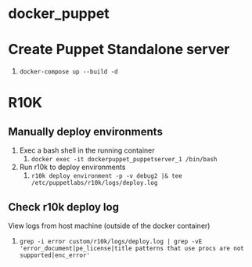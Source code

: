 # docker_puppet

# Create Puppet Standalone server
1. `docker-compose up --build -d`

# R10K
## Manually deploy environments
1. Exec a bash shell in the running container
   1. `docker exec -it dockerpuppet_puppetserver_1 /bin/bash`
1. Run r10k to deploy environments
   1. `r10k deploy environment -p -v debug2 |& tee /etc/puppetlabs/r10k/logs/deploy.log`

## Check r10k deploy log
View logs from host machine (outside of the docker container)
1. `grep -i error custom/r10k/logs/deploy.log | grep -vE 'error_document|pe_license|title patterns that use procs are not supported|enc_error'`
